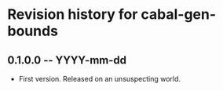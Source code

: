 # Revision history for cabal-gen-bounds

## 0.1.0.0 -- YYYY-mm-dd

* First version. Released on an unsuspecting world.
